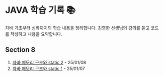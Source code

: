 # JAVA 학습 기록 📚

자바 기초부터 심화까지의 학습 내용을 정리합니다.
김영한 선생님의 강의를 듣고 코드를 작성하고 내용을 요약합니다.

## Section 8
1. [자바 메모리 구조와 static 2](src/Section8/8-2.md) - 25/01/08
2. [자바 메모리 구조와 static 1](src/Section8/8-1.md) - 25/01/07

